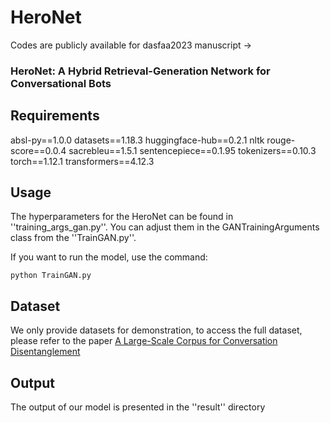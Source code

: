 # HeroNet
Codes are publicly available for dasfaa2023 manuscript -> 

### HeroNet: A Hybrid Retrieval-Generation Network for Conversational Bots

## Requirements
absl-py==1.0.0
datasets==1.18.3
huggingface-hub==0.2.1
nltk
rouge-score==0.0.4
sacrebleu==1.5.1
sentencepiece==0.1.95
tokenizers==0.10.3
torch==1.12.1
transformers==4.12.3

## Usage
The hyperparameters for the HeroNet can be found in ''training_args_gan.py''.
You can adjust them in the GANTrainingArguments class from the ''TrainGAN.py''.

If you want to run the model, use the command:
```shell
python TrainGAN.py
```

## Dataset
We only provide datasets for demonstration, to access the full dataset, please refer to the paper [A Large-Scale Corpus for Conversation Disentanglement](https://aclanthology.org/P19-1374/)

## Output
The output of our model is presented in the ''result'' directory